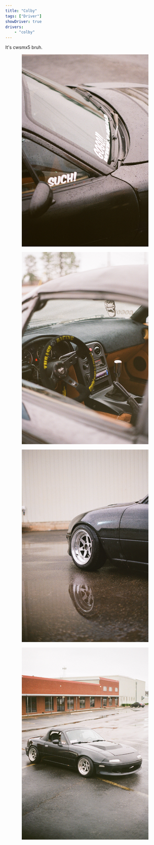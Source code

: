 ```yaml
---
title: "Colby"
tags: ["Driver"]
showDriver: true
drivers: 
    - "colby"
---
```


It's cwsmx5 bruh. 

<p align="center"><img src="img0.jpg" width="400"/></p>
<p align="center"><img src="img1.jpg" width="400"/></p>
<p align="center"><img src="img2.jpg" width="400"/></p>
<p align="center"><img src="img3.jpg" width="400"/></p>
